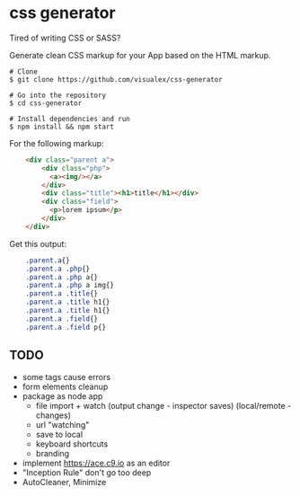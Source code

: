 css generator
====================

Tired of writing CSS or SASS?

Generate clean CSS markup for your App based on the HTML markup.



```
# Clone
$ git clone https://github.com/visualex/css-generator

# Go into the repository
$ cd css-generator

# Install dependencies and run
$ npm install && npm start
```

For the following markup:
```html
	<div class="parent a">
		<div class="php">
		  <a><img/></a>
		</div>
		<div class="title"><h1>title</h1></div>
		<div class="field">
		  <p>lorem ipsum</p>
		</div>
	</div>
```

Get this output: 
```CSS
	.parent.a{}
	.parent.a .php{}
	.parent.a .php a{}
	.parent.a .php a img{}
	.parent.a .title{}
	.parent.a .title h1{}
	.parent.a .title h1{}
	.parent.a .field{}
	.parent.a .field p{}
```

## TODO
* some tags cause errors
* form elements cleanup
* package as node app
   * file import + watch (output change - inspector saves) (local/remote - changes)
   * url "watching"
   * save to local
   * keyboard shortcuts
   * branding
* implement https://ace.c9.io as an editor
* "Inception Rule" don't go too deep
* AutoCleaner, Minimize










